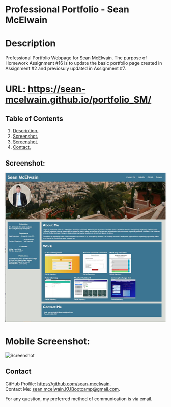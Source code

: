 # Professional Portfolio - Sean McElwain
<a name='description'></a>
# Description

Professional Portfolio Webpage for Sean McElwain. The purpose of Homework Assignment #16 is to update the basic portfolio page created in Assignment #2 and previosuly updated in Assignment #7.

# URL: https://sean-mcelwain.github.io/portfolio_SM/

## Table of Contents  
 1. [ Description. ](#description)   
 2. [ Screenshot. ](#screenshot) 
 3. [ Screenshot. ](#mobile-screenshot) 
 4. [ Contact. ](#contact)  

<a name='screenshot'></a>
## Screenshot:

![Screenshot](https://raw.githubusercontent.com/sean-mcelwain/portfolio_SM/master/assets/images/screenshot.jpg)

<a name='mobile-screenshot'></a>
# Mobile Screenshot:

![Screenshot](https://sean-mcelwain.github.io/portfolio_SM/assets/images/screenshot_mobile.jpg)

<a name='contact'></a>
 ## Contact
GitHub Profile: https://github.com/sean-mcelwain.  
Contact Me: sean.mcelwain.KUBootcamp@gmail.com.  
 
For any question, my preferred method of communication is via email. 
